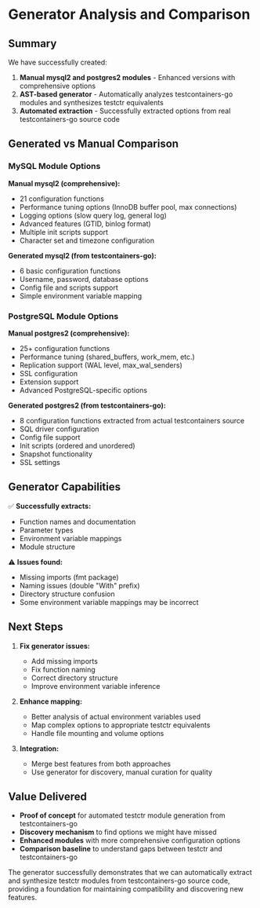 # Generator Analysis and Comparison

## Summary

We have successfully created:

1. **Manual mysql2 and postgres2 modules** - Enhanced versions with comprehensive options
2. **AST-based generator** - Automatically analyzes testcontainers-go modules and synthesizes testctr equivalents
3. **Automated extraction** - Successfully extracted options from real testcontainers-go source code

## Generated vs Manual Comparison

### MySQL Module Options

**Manual mysql2 (comprehensive):**
- 21 configuration functions
- Performance tuning options (InnoDB buffer pool, max connections)
- Logging options (slow query log, general log)
- Advanced features (GTID, binlog format)
- Multiple init scripts support
- Character set and timezone configuration

**Generated mysql2 (from testcontainers-go):**
- 6 basic configuration functions
- Username, password, database options
- Config file and scripts support
- Simple environment variable mapping

### PostgreSQL Module Options

**Manual postgres2 (comprehensive):**
- 25+ configuration functions  
- Performance tuning (shared_buffers, work_mem, etc.)
- Replication support (WAL level, max_wal_senders)
- SSL configuration
- Extension support
- Advanced PostgreSQL-specific options

**Generated postgres2 (from testcontainers-go):**
- 8 configuration functions extracted from actual testcontainers source
- SQL driver configuration
- Config file support
- Init scripts (ordered and unordered)
- Snapshot functionality
- SSL settings

## Generator Capabilities

✅ **Successfully extracts:**
- Function names and documentation
- Parameter types
- Environment variable mappings
- Module structure

⚠️ **Issues found:**
- Missing imports (fmt package)
- Naming issues (double "With" prefix)
- Directory structure confusion
- Some environment variable mappings may be incorrect

## Next Steps

1. **Fix generator issues:**
   - Add missing imports
   - Fix function naming
   - Correct directory structure
   - Improve environment variable inference

2. **Enhance mapping:**
   - Better analysis of actual environment variables used
   - Map complex options to appropriate testctr equivalents
   - Handle file mounting and volume options

3. **Integration:**
   - Merge best features from both approaches
   - Use generator for discovery, manual curation for quality

## Value Delivered

- **Proof of concept** for automated testctr module generation from testcontainers-go
- **Discovery mechanism** to find options we might have missed
- **Enhanced modules** with more comprehensive configuration options
- **Comparison baseline** to understand gaps between testctr and testcontainers-go

The generator successfully demonstrates that we can automatically extract and synthesize testctr modules from testcontainers-go source code, providing a foundation for maintaining compatibility and discovering new features.